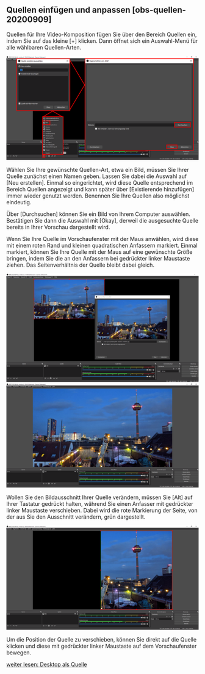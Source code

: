 ## Quellen einfügen und anpassen [obs-quellen-20200909]

Quellen für Ihre Video-Komposition fügen Sie über den Bereich Quellen ein, indem Sie auf das kleine [+] klicken. Dann öffnet sich ein Auswahl-Menü für alle wählbaren Quellen-Arten.

![](quellen-einfuegen-bild.png)

Wählen Sie Ihre gewünschte Quellen-Art, etwa ein Bild, müssen Sie Ihrer Quelle zunächst einen Namen geben. Lassen Sie dabei die Auswahl auf [Neu erstellen]. Einmal so eingerichtet, wird diese Quelle entsprechend im Bereich Quellen angezeigt und kann später über [Existierende hinzufügen] immer wieder genutzt werden. Benennen Sie Ihre Quellen also möglichst eindeutig.

Über [Durchsuchen] können Sie ein Bild von Ihrem Computer auswählen. Bestätigen Sie dann die Auswahl mit [Okay], derweil die ausgesuchte Quelle bereits in Ihrer Vorschau dargestellt wird.

Wenn Sie Ihre Quelle im Vorschaufenster mit der Maus anwählen, wird diese mit einem roten Rand und kleinen quadratischen Anfassern markiert. Einmal markiert, können Sie Ihre Quelle mit der Maus auf eine gewünschte Größe bringen, indem Sie die an den Anfassern bei gedrückter linker Maustaste ziehen. Das Seitenverhältnis der Quelle bleibt dabei gleich.

![](quelle-im-vorschaufenster.png)
![](quelle-im-vorschau-gross.png)

Wollen Sie den Bildausschnitt Ihrer Quelle verändern, müssen Sie [Alt] auf Ihrer Tastatur gedrückt halten, während Sie einen Anfasser mit gedrückter linker Maustaste verschieben. Dabei wird die rote Markierung der Seite, von der aus Sie den Ausschnitt verändern, grün dargestellt.

![](quelle-im-vorschau-ausschnitt.png)

Um die Position der Quelle zu verschieben, können Sie direkt auf die Quelle klicken und diese mit gedrückter linker Maustaste auf dem Vorschaufenster bewegen.

[weiter lesen: Desktop als Quelle](#obs-desktop-20200909)
